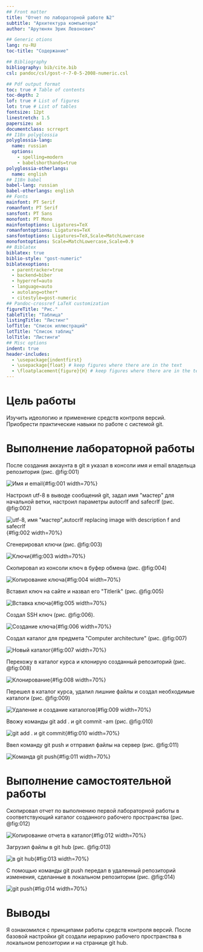 ```yaml
---
## Front matter
title: "Отчет по лабораторной работе №2"
subtitle: "Архитектура компьютера"
author: "Арутюнян Эрик Левонович"

## Generic otions
lang: ru-RU
toc-title: "Содержание"

## Bibliography
bibliography: bib/cite.bib
csl: pandoc/csl/gost-r-7-0-5-2008-numeric.csl

## Pdf output format
toc: true # Table of contents
toc-depth: 2
lof: true # List of figures
lot: true # List of tables
fontsize: 12pt
linestretch: 1.5
papersize: a4
documentclass: scrreprt
## I18n polyglossia
polyglossia-lang:
  name: russian
  options:
	- spelling=modern
	- babelshorthands=true
polyglossia-otherlangs:
  name: english
## I18n babel
babel-lang: russian
babel-otherlangs: english
## Fonts
mainfont: PT Serif
romanfont: PT Serif
sansfont: PT Sans
monofont: PT Mono
mainfontoptions: Ligatures=TeX
romanfontoptions: Ligatures=TeX
sansfontoptions: Ligatures=TeX,Scale=MatchLowercase
monofontoptions: Scale=MatchLowercase,Scale=0.9
## Biblatex
biblatex: true
biblio-style: "gost-numeric"
biblatexoptions:
  - parentracker=true
  - backend=biber
  - hyperref=auto
  - language=auto
  - autolang=other*
  - citestyle=gost-numeric
## Pandoc-crossref LaTeX customization
figureTitle: "Рис."
tableTitle: "Таблица"
listingTitle: "Листинг"
lofTitle: "Список иллюстраций"
lotTitle: "Список таблиц"
lolTitle: "Листинги"
## Misc options
indent: true
header-includes:
  - \usepackage{indentfirst}
  - \usepackage{float} # keep figures where there are in the text
  - \floatplacement{figure}{H} # keep figures where there are in the text
---
```


# Цель работы

Изучить идеологию и применение средств контроля версий. Приобрести практические навыки по работе с системой git. 



# Выполнение лабораторной работы

После создания аккаунта в git я указал в консоли имя и email владельца репозитория (рис. @fig:001)

![Имя и email](image/лаб21.jpg){#fig:001 width=70%}

Настроил utf-8 в выводе сообщений git, задал имя "мастер" для начальной ветки, настроил параметры autocrlf and safecrlf (рис. @fig:002)
 
![utf-8, имя "мастер",autocrlf replacing image with description
f and safecrlf](image/лаб22.jpg){#fig:002 width=70%}

Сгенерировал ключи (рис. @fig:003)

![Ключи](image/лаб23.jpg){#fig:003 width=70%}

Скопировал из консоли ключ в буфер обмена (рис. @fig:004)

![Копирование ключа](image/лаб24.jpg){#fig:004 width=70%}

Вставил ключ на сайте и назвал его  "Titlerik" (рис. @fig:005)

![Вставка ключа](image/лаб25.jpg){#fig:005 width=70%}

Создал SSH ключ (рис. @fig:006).

![Создание ключа](image/лаб26.jpg){#fig:006 width=70%}

Создал каталог для предмета "Computer architecture" (рис. @fig:007)

![Новый каталог](image/лаб27.jpg){#fig:007 width=70%}

Перехожу в каталог курса и клонирую созданный репозиторий (рис. @fig:008)

![Клонирование](image/лаб28.jpg){#fig:008 width=70%}

Перешел в каталог курса, удалил лишние файлы и создал необходимые каталоги (рис. @fig:009)

![Удаление и создание каталогов](image/лаб29.jpg){#fig:009 width=70%}

Ввожу команды git add . и git commit -am (рис. @fig:010)

![git add . и git commit](image/лаб210.jpg){#fig:010 width=70%}

Ввел команду git push и отправил файлы на сервер (рис. @fig:011)

![Команда git push](image/лаб211.jpg){#fig:011 width=70%}

# Выполнение самостоятельной работы 

Скопировал отчет по выполнению первой лабораторной работы в соответствующий каталог созданного рабочего пространства (рис. @fig:012) 

![Копирование отчета в каталог](image/лаб212.jpg){#fig:012 width=70%}

Загрузил файлы в git hub (рис. @fig:013)

![в git hub](image/лаб213.jpg){#fig:013 width=70%}

С помощью команды git push передал в удаленный репозиторий изменения, сделанные в локальном репозитории (рис. @fig:014)

![git push](image/лаб214.jpg){#fig:014 width=70%}

# Выводы

Я ознакомился с принципами работы средств контроля версий. После базовой настройки git создали иерархию рабочего пространства в локальном репозитории  и на странице git hub.


